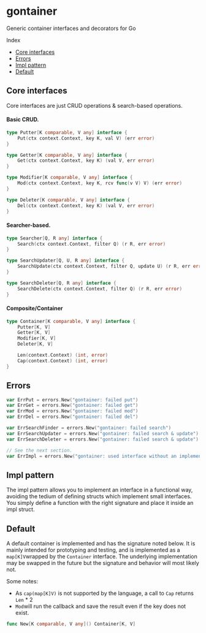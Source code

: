 # gontainer
Generic container interfaces and decorators for Go

Index
- [Core interfaces](#core-interfaces)
- [Errors](#errors)
- [Impl pattern](#impl-pattern)
- [Default](#default)



## Core interfaces
Core interfaces are just CRUD operations & search-based operations.

#### Basic CRUD.
```go
type Putter[K comparable, V any] interface {
	Put(ctx context.Context, key K, val V) (err error)
}

type Getter[K comparable, V any] interface {
	Get(ctx context.Context, key K) (val V, err error)
}

type Modifier[K comparable, V any] interface {
	Mod(ctx context.Context, key K, rcv func(v V) V) (err error)
}

type Deleter[K comparable, V any] interface {
	Del(ctx context.Context, key K) (val V, err error)
}
```

#### Searcher-based.
```go
type Searcher[Q, R any] interface {
	Search(ctx context.Context, filter Q) (r R, err error)
}

type SearchUpdater[Q, U, R any] interface {
	SearchUpdate(ctx context.Context, filter Q, update U) (r R, err error)
}

type SearchDeleter[Q, R any] interface {
	SearchDelete(ctx context.Context, filter Q) (r R, err error)
}
```

#### Composite/Container
```go
type Container[K comparable, V any] interface {
	Putter[K, V]
	Getter[K, V]
	Modifier[K, V]
	Deleter[K, V]

	Len(context.Context) (int, error)
	Cap(context.Context) (int, error)
}
```



## Errors
```go
var ErrPut = errors.New("gontainer: failed put")
var ErrGet = errors.New("gontainer: failed get")
var ErrMod = errors.New("gontainer: failed mod")
var ErrDel = errors.New("gontainer: failed del")

var ErrSearchFinder = errors.New("gontainer: failed search")
var ErrSearchUpdater = errors.New("gontainer: failed search & update")
var ErrSearchDeleter = errors.New("gontainer: failed search & update")

// See the next section.
var ErrImpl = errors.New("gontainer: used interface without an implementation")
```



## Impl pattern

The impl pattern allows you to implement an interface in a functional way, avoiding the tedium of defining structs which implement small interfaces. You simply define a function with the right signature and place it inside an impl struct.




## Default
A default container is implemented and has the signature noted below. It is mainly intended for prototyping and testing, and is implemented as a `map[K]V`wrapped by the `Container` interface. The underlying implementation may be swapped in the future but the signature and behavior will most likely not.

Some notes:
- As `cap(map[K]V)` is not supported by the language, a call to `Cap` returns `Len` * 2
- `Mod`will run the callback and save the result even if the key does not exist.

```go
func New[K comparable, V any]() Container[K, V]
```